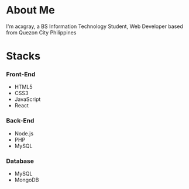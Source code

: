 # About Me
I'm acxgray, a BS Information Technology Student, Web Developer based from Quezon City Philippines

# Stacks
### Front-End
* HTML5
* CSS3
* JavaScript
* React

### Back-End
* Node.js
* PHP 
* MySQL

### Database
* MySQL
* MongoDB
